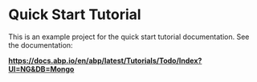 # Quick Start Tutorial

This is an example project for the quick start tutorial documentation. See the documentation:

**https://docs.abp.io/en/abp/latest/Tutorials/Todo/Index?UI=NG&DB=Mongo**